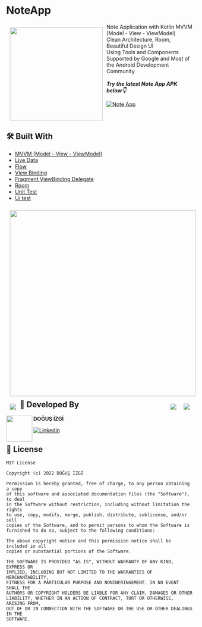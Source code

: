 # NoteApp

<img src="https://img.icons8.com/clouds/100/apple-notes.png" align="left"
width="250" hspace="10" vspace="10">
   
Note Application with Kotlin MVVM (Model - View - ViewModel) </br>Clean Architecture, Room, Beautiful Design UI</br>
Using Tools and Components Supported by Google and Most of the Android Development Community</br></br>***Try the latest Note App APK below👇***

[![Note App](https://img.shields.io/badge/Note%20App-APK-green)]()</br></br></br>

## 🛠 Built With

- [MVVM (Model - View - ViewModel)](https://developer.android.com/topic/architecture)
- [Live Data](https://developer.android.com/topic/libraries/architecture/livedata)
- [Flow](https://developer.android.com/kotlin/flow)
- [View Binding](https://developer.android.com/topic/libraries/view-binding)
- [Fragment ViewBinding Delegate](https://github.com/Zhuinden/fragmentviewbindingdelegate-kt)
- [Room](https://developer.android.com/training/data-storage/room)
- [Unit Test](https://developer.android.com/training/testing/local-tests)
- [Ui test](https://developer.android.com/training/testing/espresso)


<img src="https://github.com/dodoizgi/NoteApp/blob/main/images/Screenshot_20240219_225927.png" align="left"
  width="500" hspace="10" vspace="10">

<img src="https://github.com/dodoizgi/NoteApp/blob/main/images/Screenshot_20240219_225952.png" align="right"
  hspace="10" vspace="10">

<img src="https://github.com/dodoizgi/NoteApp/blob/main/images/Screenshot_20240219_230037.png" align="left"
  hspace="10" vspace="10">

<img src="https://github.com/dodoizgi/NoteApp/blob/main/images/Screenshot_20240219_230046.png" align="right"
  hspace="10" vspace="10">


## 👨 Developed By 

 <img src="https://avatars.githubusercontent.com/u/45079943?s=400&u=830726a66e22b07a8f057e4f0790711a6e106196&v=4" width="70" align="left">



**DOĞUŞ İZGİ**

[![Linkedin](https://img.shields.io/badge/-linkedin-blue?logo=linkedin)](https://www.linkedin.com/in/doğuş-izgi-396554185/)


📄 License 
-------

```
MIT License

Copyright (c) 2022 DOĞUŞ İZGİ

Permission is hereby granted, free of charge, to any person obtaining a copy
of this software and associated documentation files (the "Software"), to deal
in the Software without restriction, including without limitation the rights
to use, copy, modify, merge, publish, distribute, sublicense, and/or sell
copies of the Software, and to permit persons to whom the Software is
furnished to do so, subject to the following conditions:

The above copyright notice and this permission notice shall be included in all
copies or substantial portions of the Software.

THE SOFTWARE IS PROVIDED "AS IS", WITHOUT WARRANTY OF ANY KIND, EXPRESS OR
IMPLIED, INCLUDING BUT NOT LIMITED TO THE WARRANTIES OF MERCHANTABILITY,
FITNESS FOR A PARTICULAR PURPOSE AND NONINFRINGEMENT. IN NO EVENT SHALL THE
AUTHORS OR COPYRIGHT HOLDERS BE LIABLE FOR ANY CLAIM, DAMAGES OR OTHER
LIABILITY, WHETHER IN AN ACTION OF CONTRACT, TORT OR OTHERWISE, ARISING FROM,
OUT OF OR IN CONNECTION WITH THE SOFTWARE OR THE USE OR OTHER DEALINGS IN THE
SOFTWARE.
```
